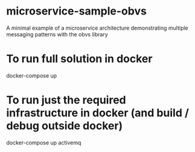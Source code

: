 # microservice-sample-obvs
A minimal example of a microservice architecture demonstrating multiple messaging patterns with the obvs library

# To run full solution in docker
docker-compose up

# To run just the required infrastructure in docker (and build / debug outside docker)
docker-compose up activemq